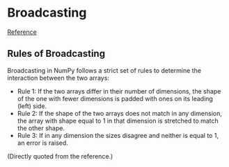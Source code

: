 # Broadcasting 

[Reference](https://jakevdp.github.io/PythonDataScienceHandbook/02.05-computation-on-arrays-broadcasting.html)

## Rules of Broadcasting
Broadcasting in NumPy follows a strict set of rules to determine the interaction between the two arrays:

- Rule 1: If the two arrays differ in their number of dimensions, the shape of the one with fewer dimensions is padded with ones on its leading (left) side.
- Rule 2: If the shape of the two arrays does not match in any dimension, the array with shape equal to 1 in that dimension is stretched to match the other shape.
- Rule 3: If in any dimension the sizes disagree and neither is equal to 1, an error is raised.

(Directly quoted from the reference.)